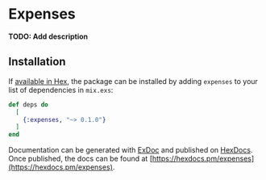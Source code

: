 # Expenses

**TODO: Add description**

## Installation

If [available in Hex](https://hex.pm/docs/publish), the package can be installed
by adding `expenses` to your list of dependencies in `mix.exs`:

```elixir
def deps do
  [
    {:expenses, "~> 0.1.0"}
  ]
end
```

Documentation can be generated with [ExDoc](https://github.com/elixir-lang/ex_doc)
and published on [HexDocs](https://hexdocs.pm). Once published, the docs can
be found at [https://hexdocs.pm/expenses](https://hexdocs.pm/expenses).

